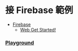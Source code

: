 # 接 Firebase 範例
- [Firebase](https://firebase.google.com)
  - [Web Get Started!](https://firebase.google.com/docs/database/web/start)

### [Playground](https://lemon5920.github.io/vue-todo-list/firebase/)
